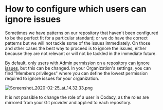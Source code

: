 # How to configure which users can ignore issues

Sometimes we have patterns on our repository that haven't been configured to be the perfect fit for a particular standard; or we do have the correct patterns but we will not tackle some of the issues immediately. On those and other cases the best way to proceed is to ignore the issues, either because they are not relevant or will not be tackled in the immediate future.

By default, [only users with Admin permission on a repository can ignore issues](https://support.codacy.com/hc/en-us/articles/360010373559-Roles-and-permissions-for-synced-organizations), but this can be changed. In your Organization's settings, you can find "Members privileges" where you can define the lowest permission required to ignore issues for your organization.

![Screenshot\_2020-02-25\_at\_14.32.33.png](https://support.codacy.com/hc/article_attachments/360009312100/Screenshot_2020-02-25_at_14.32.33.png)

It is not possible to change the role of a user in Codacy, as the roles are mirrored from your Git provider and applied to each repository.
